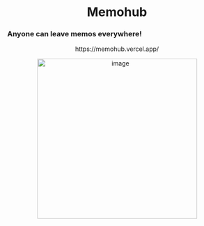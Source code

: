 <h1 align="center">
  Memohub
</h1>
<h3 align="cetner">
  Anyone can leave memos everywhere!  
</h3>
<p align="center">
  https://memohub.vercel.app/
</p>
<p align="center">
  <img width="367" alt="image" src="https://github.com/wndgur2/memohub/assets/65120311/e6232f19-a2ac-4f2e-a75e-72da3e6877ae">
</p>

